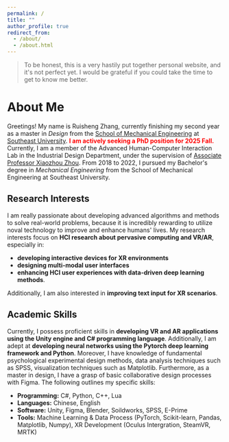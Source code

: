 ```yaml
---
permalink: /
title: ""
author_profile: true
redirect_from: 
  - /about/
  - /about.html
---
```


> To be honest, this is a very hastily put together personal website, and it's not perfect yet. I would be grateful if you could take the time to get to know me better.

# About Me

Greetings! My name is Ruisheng Zhang, currently finishing my second year as a master in _Design_ from the [School of Mechanical Engineering](https://me.seu.edu.cn/main.htm) at [Southeast University](https://www.seu.edu.cn/). **<font color=red>I am actively seeking a PhD position for 2025 Fall.</font>** Currently, I am a member of the Advanced Human-Computer Interaction Lab in the Industrial Design Department, under the supervision of [Associate Professor Xiaozhou Zhou](https://me.seu.edu.cn/zxz1/list.htm). From 2018 to 2022, I pursued my Bachelor's degree in _Mechanical Engineering_ from the School of Mechanical Engineering at Southeast University.

## Research Interests
I am really passionate about developing advanced algorithms and methods to solve real-world problems, because it is incredibly rewarding to utilize noval technology to improve and enhance humans' lives. My research interests focus on **HCI research about pervasive computing and VR/AR**, especially in:
- **developing interactive devices for XR environments**
- **designing multi-modal user interfaces**
- **enhancing HCI user experiences with data-driven deep learning methods**. 

Additionally, I am also interested in **improving text input for XR scenarios**.

## Academic Skills
Currently, I possess proficient skills in **developing VR and AR applications using the Unity engine and C# programming language**. Additionally, I am adept at **developing neural networks using the Pytorch deep learning framework and Python**. Moreover, I have knowledge of fundamental psychological experimental design methods, data analysis techniques such as SPSS, visualization techniques such as Matplotlib. Furthermore, as a master in design, I have a grasp of basic collaborative design processes with Figma. The following outlines my specific skills:
- **Programming:** C#, Python, C++, Lua
- **Languages:** Chinese, English
- **Software:** Unity, Figma, Blender, Soildworks, SPSS, E-Prime
- **Tools:** Machine Learning & Data Process (PyTorch, Scikit-learn, Pandas, Matplotlib, Numpy), XR Development (Oculus Intergration, SteamVR, MRTK)






<!-- 
大家好，我是张瑞升！这是一个未完成的个人网站，我正在努力把它搭建起来!
-->

<!-- 
<video width="640" height="360" controls>
  <source src="test.mp4" type="video/mp4">
  Your browser does not support the video tag.
</video>

我来插入一张网页视频
<iframe width="640" height="360" src="http://www.youtube.com/embed/dQw4w9WgXcQ" frameborder="0" allowfullscreen> </iframe> 
-->

<!-- 
冰镇大象的方法
------
1. 打开冰箱
1. 把大象放到冰箱里
1. 关掉冰箱

Site-wide configuration
------
The main configuration file for the site is in the base directory in [_config.yml](https://github.com/academicpages/academicpages.github.io/blob/master/_config.yml), which defines the content in the sidebars and other site-wide features. You will need to replace the default variables with ones about yourself and your site's github repository. The configuration file for the top menu is in [_data/navigation.yml](https://github.com/academicpages/academicpages.github.io/blob/master/_data/navigation.yml). For example, if you don't have a portfolio or blog posts, you can remove those items from that navigation.yml file to remove them from the header. 

Create content & metadata
------
For site content, there is one markdown file for each type of content, which are stored in directories like _publications, _talks, _posts, _teaching, or _pages. For example, each talk is a markdown file in the [_talks directory](https://github.com/academicpages/academicpages.github.io/tree/master/_talks). At the top of each markdown file is structured data in YAML about the talk, which the theme will parse to do lots of cool stuff. The same structured data about a talk is used to generate the list of talks on the [Talks page](https://academicpages.github.io/talks), each [individual page](https://academicpages.github.io/talks/2012-03-01-talk-1) for specific talks, the talks section for the [CV page](https://academicpages.github.io/cv), and the [map of places you've given a talk](https://academicpages.github.io/talkmap.html) (if you run this [python file](https://github.com/academicpages/academicpages.github.io/blob/master/talkmap.py) or [Jupyter notebook](https://github.com/academicpages/academicpages.github.io/blob/master/talkmap.ipynb), which creates the HTML for the map based on the contents of the _talks directory).

**Markdown generator**

I have also created [a set of Jupyter notebooks](https://github.com/academicpages/academicpages.github.io/tree/master/markdown_generator
) that converts a CSV containing structured data about talks or presentations into individual markdown files that will be properly formatted for the academicpages template. The sample CSVs in that directory are the ones I used to create my own personal website at stuartgeiger.com. My usual workflow is that I keep a spreadsheet of my publications and talks, then run the code in these notebooks to generate the markdown files, then commit and push them to the GitHub repository.

How to edit your site's GitHub repository
------
Many people use a git client to create files on their local computer and then push them to GitHub's servers. If you are not familiar with git, you can directly edit these configuration and markdown files directly in the github.com interface. Navigate to a file (like [this one](https://github.com/academicpages/academicpages.github.io/blob/master/_talks/2012-03-01-talk-1.md) and click the pencil icon in the top right of the content preview (to the right of the "Raw | Blame | History" buttons). You can delete a file by clicking the trashcan icon to the right of the pencil icon. You can also create new files or upload files by navigating to a directory and clicking the "Create new file" or "Upload files" buttons. 

Example: editing a markdown file for a talk
![Editing a markdown file for a talk](/images/editing-talk.png)

For more info
------
More info about configuring academicpages can be found in [the guide](https://academicpages.github.io/markdown/). The [guides for the Minimal Mistakes theme](https://mmistakes.github.io/minimal-mistakes/docs/configuration/) (which this theme was forked from) might also be helpful.
-->
